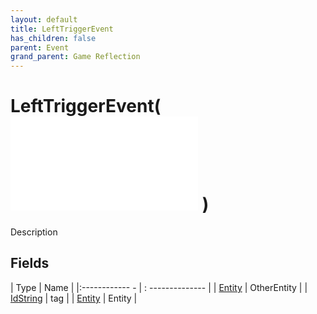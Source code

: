 ```yaml
---
layout: default
title: LeftTriggerEvent
has_children: false
parent: Event
grand_parent: Game Reflection
---
```

# LeftTriggerEvent( ![ EntityEventBase ](game-reflection/events/entity_event_base.md) )
Description 

## Fields
| Type | Name |
|:------------ - | : -------------- |
| [Entity](game-reflection/classes/entity.md) | OtherEntity |
| [IdString](game-reflection/components/id_string.md) | tag |
| [Entity](game-reflection/classes/entity.md) | Entity |
